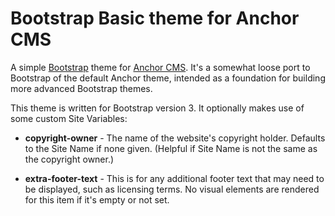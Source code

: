 Bootstrap Basic theme for Anchor CMS
====================================

A simple [Bootstrap](http://getbootstrap.com/) theme for [Anchor CMS](http://anchorcms.com/).  It's a somewhat loose port to Bootstrap
of the default Anchor theme, intended as a foundation for building more advanced 
Bootstrap themes.

This theme is written for Bootstrap version 3. It optionally makes use of some
custom Site Variables:

* **copyright-owner** - The name of the website's copyright holder.  Defaults to the
                      Site Name if none given.  (Helpful if Site Name is not the same
                      as the copyright owner.)

* **extra-footer-text** - This is for any additional footer text that may need to be
						displayed, such as licensing terms. No visual elements are
						rendered for this item if it's empty or not set.
